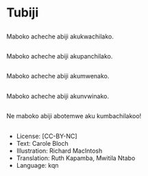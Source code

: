 # Tubiji

##
Maboko acheche abiji akukwachilako.

##
Maboko acheche abiji akupanchilako.

##
Maboko acheche abiji akumwenako.

##
Maboko acheche abiji akunvwinako.

##
Ne maboko abiji abotemwe aku kumbachilakoo!

##
* License: [CC-BY-NC]
* Text: Carole Bloch
* Illustration: Richard MacIntosh
* Translation: Ruth Kapamba, Mwitila Ntabo
* Language: kqn
